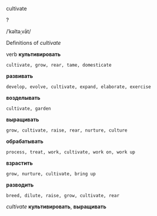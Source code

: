 cultivate

?

/ˈkəltəˌvāt/

Definitions of _cultivate_

verb
**культивировать**

    cultivate, grow, rear, tame, domesticate
**развивать**

    develop, evolve, cultivate, expand, elaborate, exercise
**возделывать**

    cultivate, garden
**выращивать**

    grow, cultivate, raise, rear, nurture, culture
**обрабатывать**

    process, treat, work, cultivate, work on, work up
**взрастить**

    grow, nurture, cultivate, bring up
**разводить**

    breed, dilute, raise, grow, cultivate, rear

_cultivate_
**культивировать**, **выращивать**